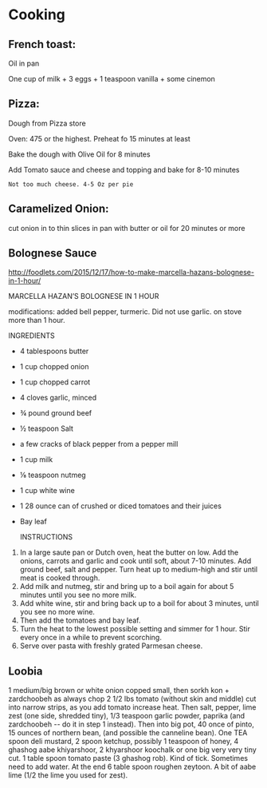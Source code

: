# Cooking


## French toast: 

Oil in pan

One cup of milk + 3 eggs + 1 teaspoon vanilla + some cinemon 

## Pizza:

Dough from Pizza store

Oven: 475 or the highest. Preheat fo 15 minutes at least

Bake the dough with Olive Oil for 8 minutes

Add Tomato sauce and cheese and topping and bake for 8-10 minutes

    Not too much cheese. 4-5 Oz per pie

## Caramelized Onion:

cut onion in to thin slices in pan with butter or oil for 20 minutes or more

## Bolognese Sauce

http://foodlets.com/2015/12/17/how-to-make-marcella-hazans-bolognese-in-1-hour/

MARCELLA HAZAN’S BOLOGNESE IN 1 HOUR

modifications: added bell pepper, turmeric. Did not use garlic. on stove more than 1 hour.

   INGREDIENTS
* 4 tablespoons butter
* 1 cup chopped onion
* 1 cup chopped carrot
* 4 cloves garlic, minced
* ¾ pound ground beef
* ½ teaspoon Salt
* a few cracks of black pepper from a pepper mill
* 1 cup milk 
* ⅛ teaspoon nutmeg 
* 1 cup white wine 
* 1 28 ounce can of crushed or diced tomatoes and their juices 
* Bay leaf 

   INSTRUCTIONS
1. In a large saute pan or Dutch oven, heat the butter on low. Add the onions, carrots and garlic and cook until soft, about 7-10 minutes. Add ground beef, salt and pepper. Turn heat up to medium-high and stir until meat is cooked through.
2. Add milk and nutmeg, stir and bring up to a boil again for about 5 minutes until you see no more milk.
3. Add white wine, stir and bring back up to a boil for about 3 minutes, until you see no more wine.
4. Then add the tomatoes and bay leaf.
5. Turn the heat to the lowest possible setting and simmer for 1 hour. Stir every once in a while to prevent scorching.
6. Serve over pasta with freshly grated Parmesan cheese.


## Loobia


1 medium/big brown or white onion copped small, then sorkh kon + zardchoobeh as always
chop 2 1/2 lbs tomato (without skin and middle) cut into narrow strips, as you add tomato increase heat. 
Then salt, pepper, lime zest (one side, shredded tiny), 1/3 teaspoon garlic powder, paprika (and zardchoobeh -- do it in step 1 instead). 
Then into big pot, 40 once of pinto, 15 ounces of northern bean, (and possible the canneline bean). 
One TEA spoon deli mustard, 
2 spoon ketchup, 
possibly 1 teaspoon of honey, 
4 ghashog aabe khiyarshoor, 2 khyarshoor koochalk or one big very very tiny cut. 
1 table spoon tomato paste (3 ghashog rob). Kind of tick. Sometimes need to add water. 
At the end 6 table spoon roughen zeytoon. 
A bit of aabe lime (1/2 the lime you used for zest).


